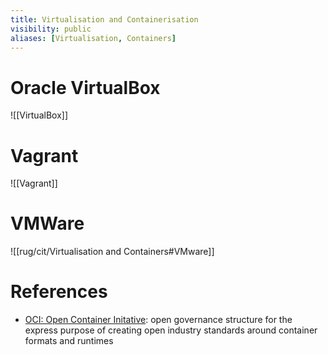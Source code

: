 ```yaml
---
title: Virtualisation and Containerisation
visibility: public
aliases: [Virtualisation, Containers]
---
```


# Oracle VirtualBox

![[VirtualBox]]

# Vagrant

![[Vagrant]]

# VMWare

![[rug/cit/Virtualisation and Containers#VMware]]

# References

- [OCI: Open Container Initative](https://opencontainers.org/): open governance structure for the express purpose of creating open industry standards around container formats and runtimes
